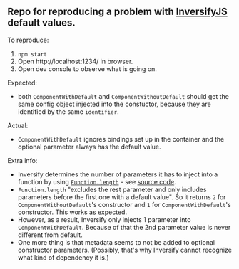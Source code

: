 ## Repo for reproducing a problem with [InversifyJS](https://github.com/inversify/InversifyJS) default values.

To reproduce:
1. `npm start`
2. Open http://localhost:1234/ in browser.
3. Open dev console to observe what is going on.

Expected:
- both `ComponentWithDefault` and `ComponentWithoutDefault` should get the same config object injected into the constuctor, because they are identified by the same `identifier`.

Actual:
- `ComponentWithDefault` ignores bindings set up in the container and the optional parameter always has the default value.

Extra info:
- Inversify determines the number of parameters it has to inject into a function by using [`Function.length`](https://developer.mozilla.org/en-US/docs/Web/JavaScript/Reference/Global_Objects/Function/length) - see [source code](https://github.com/inversify/InversifyJS/blob/89ecfd7cf8270ec77ea4a896d5519c6ab92d8161/src/planning/reflection_utils.ts#L37).
- `Function.length` "excludes the rest parameter and only includes parameters before the first one with a default value". So it returns `2` for `ComponentWithoutDefault`'s constructor and `1` for `ComponentWithDefault`'s constructor. This works as expected.
- However, as a result, Inversify only injects 1 parameter into `ComponentWithDefault`. Because of that the 2nd parameter value is never different from default.
- One more thing is that metadata seems to not be added to optional constructor parameters. (Possibly, that's why Inversify cannot recognize what kind of dependency it is.)